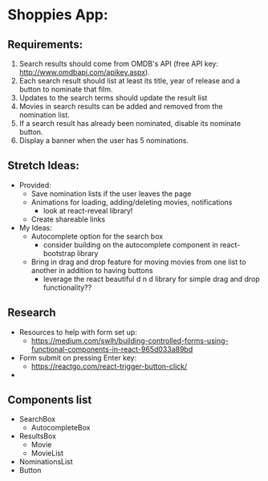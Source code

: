 # Shoppies App:

## Requirements: 
1. Search results should come from OMDB's API (free API key: http://www.omdbapi.com/apikey.aspx).
2. Each search result should list at least its title, year of release and a button to nominate that film.
3. Updates to the search terms should update the result list
4. Movies in search results can be added and removed from the nomination list.
5. If a search result has already been nominated, disable its nominate button.
6. Display a banner when the user has 5 nominations.

## Stretch Ideas: 
* Provided: 
  * Save nomination lists if the user leaves the page
  * Animations for loading, adding/deleting movies, notifications
    * look at react-reveal library!
  * Create shareable links
* My Ideas: 
  * Autocomplete option for the search box
    * consider building on the autocomplete component in react-bootstrap library 
  * Bring in drag and drop feature for moving movies from one list to another in addition to having buttons
    * leverage the react beautiful d n d library for simple drag and drop functionality??

## Research 
* Resources to help with form set up: 
  - https://medium.com/swlh/building-controlled-forms-using-functional-components-in-react-965d033a89bd
* Form submit on pressing Enter key:
  - https://reactgo.com/react-trigger-button-click/
* 

## Components list
* SearchBox
  * AutocompleteBox
* ResultsBox
  * Movie
  * MovieList
* NominationsList
* Button 